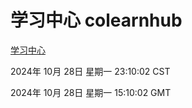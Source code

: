 # 学习中心 colearnhub
[学习中心](http://219.139.197.74:56308/colearnhub/)

2024年 10月 28日 星期一 23:10:02 CST

2024年 10月 28日 星期一 15:10:02 GMT
